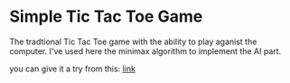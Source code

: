 # Simple Tic Tac Toe Game
The tradtional Tic Tac Toe game with the ability to play aganist the computer. I've used here the minimax algorithm to implement the AI part.

you can give it a try from this:
[link](https://ahmedmagdy492.github.io/Tic-Tac-Toe/)
